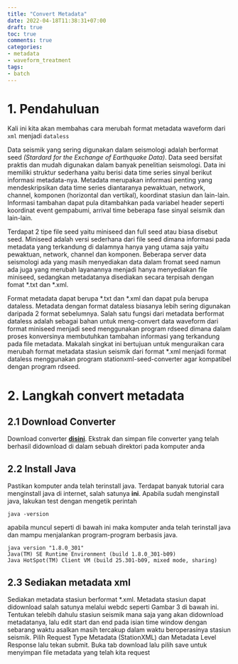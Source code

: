 ```yaml
---
title: "Convert Metadata"
date: 2022-04-18T11:38:31+07:00
draft: true
toc: true
comments: true
categories:
- metadata
- waveform_treatment
tags:
- batch
---
```


# 1. Pendahuluan

Kali ini kita akan membahas cara merubah format metadata waveform dari `xml` menjadi `dataless`

Data seismik yang sering digunakan dalam seismologi adalah berformat seed
*(Stardard for the Exchange of Earthquake Data)*. Data seed bersifat praktis dan mudah
digunakan dalam banyak penelitian seismologi. Data ini memiliki struktur sederhana
yaitu berisi data time series sinyal berikut informasi metadata-nya. Metadata merupakan
informasi penting yang mendeskripsikan data time series diantaranya pewaktuan,
network, channel, komponen (horizontal dan vertikal), koordinat stasiun dan lain-lain.
Informasi tambahan dapat pula ditambahkan pada variabel header seperti koordinat event
gempabumi, arrival time beberapa fase sinyal seismik dan lain-lain.

Terdapat 2 tipe file seed yaitu miniseed dan full seed atau biasa disebut seed.
Miniseed adalah versi sederhana dari file seed dimana informasi pada metadata yang
terkandung di dalamnya hanya yang utama saja yaitu pewaktuan, network, channel dan
komponen. Beberapa server data seismologi ada yang masih menyediakan data dalam
fromat seed namun ada juga yang merubah layanannya menjadi hanya menyediakan file
miniseed, sedangkan metadatanya disediakan secara terpisah dengan fomat *.txt dan
*.xml.

Format metadata dapat berupa *.txt dan *.xml dan dapat pula berupa dataless.
Metadata dengan format dataless biasanya lebih sering digunakan daripada 2 format
sebelumnya. Salah satu fungsi dari metadata berformat dataless adalah sebagai bahan
untuk meng-convert data waveform dari format miniseed menjadi seed menggunakan
program rdseed dimana dalam proses konversinya membutuhkan tambahan informasi
yang terkandung pada file metadata. Makalah singkat ini bertujuan untuk menguraikan
cara merubah format metadata stasiun seismik dari format *.xml menjadi format dataless
menggunakan program stationxml-seed-converter agar kompatibel dengan program
rdseed.

# 2. Langkah convert metadata

## 2.1 Download Converter
Download converter **[disini](https://github.com/irisedu/stationxml-seed-converter)**. Ekstrak dan simpan file converter yang telah berhasil
didownload di dalam sebuah direktori pada komputer anda

## 2.2 Install Java
Pastikan komputer anda telah terinstall java. Terdapat
banyak tutorial cara menginstall java di internet, salah satunya **ini**. Apabila sudah
menginstall java, lakukan test dengan mengetik perintah 
```
java -version
```
apabila muncul seperti di bawah ini maka komputer anda telah terinstall
java dan mampu menjalankan program-program berbasis java.

	java version "1.8.0_301"
	Java(TM) SE Runtime Environment (build 1.8.0_301-b09)
	Java HotSpot(TM) Client VM (build 25.301-b09, mixed mode, sharing)


## 2.3 Sediakan metadata xml
Sediakan metadata stasiun berformat *.xml. Metadata
stasiun dapat didownload salah satunya melalui webdc seperti Gambar 3 di bawah ini.
Tentukan telebih dahulu stasiun seismik mana saja yang akan didownload metadatanya,
lalu edit start dan end pada isian time window dengan sebarang waktu asalkan masih
tercakup dalam waktu beroperasinya stasiun seismik. Pilih Request Type Metadata
(StationXML) dan Metadata Level Response lalu tekan submit. Buka tab download lalu
pilih save untuk menyimpan file metadata yang telah kita request

